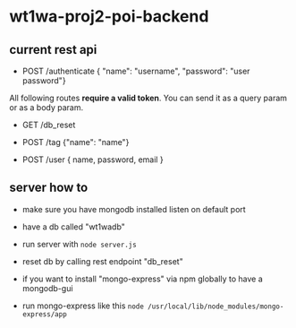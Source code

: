 # wt1wa-proj2-poi-backend

## current rest api

* POST /authenticate { "name": "username", "password": "user password"}

All following routes **require a valid token**. You can send it as a query param or as a body param.

* GET /db_reset

* POST /tag {"name": "name"}

* POST /user { name, password, email }

## server how to

* make sure you have mongodb installed listen on default port
* have a db called "wt1wadb"

* run server with `node server.js`

* reset db by calling rest endpoint "db_reset"

* if you want to install "mongo-express" via npm globally to have a mongodb-gui
* run mongo-express like this `node /usr/local/lib/node_modules/mongo-express/app`
